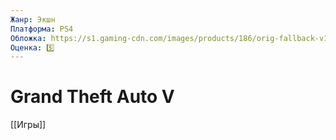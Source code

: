 ```yaml
---
Жанр: Экшн
Платформа: PS4 
Обложка: https://s1.gaming-cdn.com/images/products/186/orig-fallback-v1/grand-theft-auto-v-pc-jeu-rockstar-cover.jpg?v=1647095361
Оценка: 5️⃣
---
```


# Grand Theft Auto V

[[Игры]]